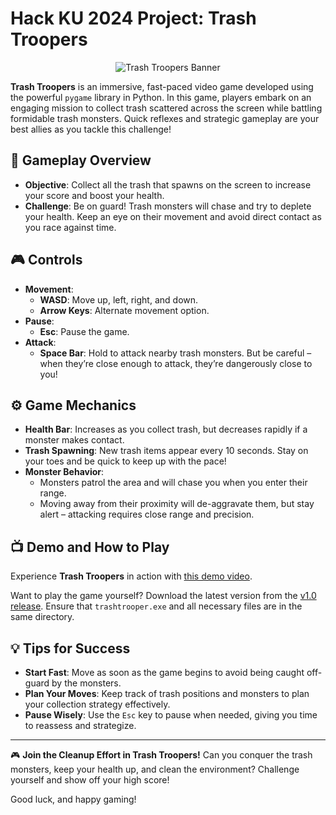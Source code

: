 # Hack KU 2024 Project: Trash Troopers

<p align="center">
  <img src="link-to-image/banner.png" alt="Trash Troopers Banner">
</p>

**Trash Troopers** is an immersive, fast-paced video game developed using the powerful `pygame` library in Python. In this game, players embark on an engaging mission to collect trash scattered across the screen while battling formidable trash monsters. Quick reflexes and strategic gameplay are your best allies as you tackle this challenge!

## 🌟 Gameplay Overview
- **Objective**: Collect all the trash that spawns on the screen to increase your score and boost your health.
- **Challenge**: Be on guard! Trash monsters will chase and try to deplete your health. Keep an eye on their movement and avoid direct contact as you race against time.

## 🎮 Controls
- **Movement**:
  - **WASD**: Move up, left, right, and down.
  - **Arrow Keys**: Alternate movement option.
- **Pause**:
  - **Esc**: Pause the game.
- **Attack**:
  - **Space Bar**: Hold to attack nearby trash monsters. But be careful – when they’re close enough to attack, they’re dangerously close to you!

## ⚙️ Game Mechanics
- **Health Bar**: Increases as you collect trash, but decreases rapidly if a monster makes contact.
- **Trash Spawning**: New trash items appear every 10 seconds. Stay on your toes and be quick to keep up with the pace!
- **Monster Behavior**:
  - Monsters patrol the area and will chase you when you enter their range.
  - Moving away from their proximity will de-aggravate them, but stay alert – attacking requires close range and precision.

## 📺 Demo and How to Play
Experience **Trash Troopers** in action with [this demo video](https://youtu.be/BwHD54nCl7g).

Want to play the game yourself? Download the latest version from the [v1.0 release](https://github.com/manees-singh/TrashTrooper/releases/tag/v1.0). Ensure that `trashtrooper.exe` and all necessary files are in the same directory.

## 💡 Tips for Success
- **Start Fast**: Move as soon as the game begins to avoid being caught off-guard by the monsters.
- **Plan Your Moves**: Keep track of trash positions and monsters to plan your collection strategy effectively.
- **Pause Wisely**: Use the `Esc` key to pause when needed, giving you time to reassess and strategize.

---

🎮 **Join the Cleanup Effort in Trash Troopers!**
Can you conquer the trash monsters, keep your health up, and clean the environment? Challenge yourself and show off your high score!

Good luck, and happy gaming!
